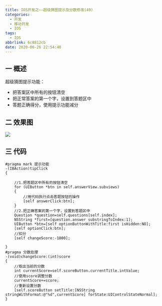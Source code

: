 ```yaml
---
title: IOS开发之——超级猜图提示及分数修改(49)
categories:
  - 开发
  - 移动开发
  - IOS
tags:
  - IOS
abbrlink: 6c8812cb
date: 2020-06-26 22:54:40
---
```

## 一 概述

超级猜图提示功能：

* 把答案区中所有的按钮清空
* 把正常答案的第一个字，设置到答题区中
* 答题正确得分，使用提示功能减分

<!--more-->

## 二 效果图

![][1]

## 三 代码

```
#pragma mark 提示功能
-(IBAction)tipClick
{

    //1.把答题区中所有的按钮清空
    for (UIButton *btn in self.answerView.subviews)
    {
        //用代码执行点击答题按钮的操作
        [self answerClick:btn];
    }
    //2.把正确答案的第一个字，设置到答题区中
    Question *question=self.questions[self.index];
    NSString *first=[question.answer substringToIndex:1];
    UIButton *btn=[self optionButtonWithTitle:first isHidden:NO];
    [self optionClick:btn];
    //扣分
    [self changeScore:-1000];

}
#pragma 分数处理
-(void)changeScore:(int)score
{
    //取出当前的分数
    int currentScore=self.scoreButton.currentTitle.intValue;
    //使用score调整分数
    currentScore+=score;
    //重新设置分数
    [self.scoreButton setTitle:[NSString stringWithFormat:@"%d",currentScore] forState:UIControlStateNormal];
}
```


[1]:https://cdn.jsdelivr.net/gh/pgzxc/CDN/blog-image//ios-chaoji-caitu-tishi.gif